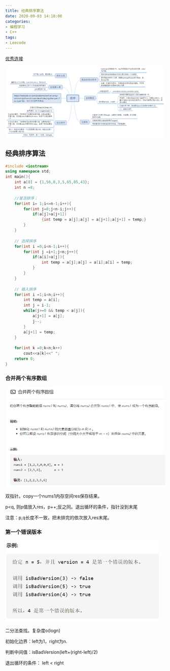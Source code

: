 ```yaml
---
title: 经典排序算法
date: 2020-09-03 14:18:00
categories:
- 编程学习
- C++
tags:
- Leecode
---
```


[优秀连接](https://leetcode-cn.com/problems/sort-an-array/solution/python-shi-xian-de-shi-da-jing-dian-pai-xu-suan-fa/)

![排序](排序/排序.png)

## 经典排序算法

```C++
#include <iostream>
using namespace std;
int main(){
    int a[8] = {1,56,8,3,5,65,85,43};
    int n =8;
    
    //冒泡排序；
    for(int i= 1;i<=n-1;i++){
        for(int j=0;j<n-i;j++){
            if(a[j]>a[j+1])
                {int temp = a[j];a[j] = a[j+1];a[j+1] = temp;}
        }
    }

    // 选择排序
    for(int i =0;i<n-1;i++){
        for(int j =i+1;j<n;j++){
            if(a[i]>a[j]){
                int temp = a[j];a[j] = a[i];a[i] = temp;
            }
        }
    }

    // 插入排序
    for(int i =1;i<n;i++){
        int temp = a[i];
        int j = i-1;
        while(j>=0 && temp < a[j]){
            a[j+1] = a[j];
            j--;
        }
        a[j+1] = temp;
    }

    for(int k =0;k<n;k++)
        cout<<a[k]<<" ";
    return 0;
}
```



### 合并两个有序数组

<img src="排序/image-20200904105656076.png" alt="image-20200904105656076" style="zoom:80%;" />

双指针。copy一个nums1内存空间res保存结果。

p<q, 则p值放入res，p++;反之同。退出循环的条件，指针没到末尾

注意：p,q长度不一致，把未排完的依次放入res末尾。

### 第一个错误版本

<img src="排序/image-20200909183836225.png" alt="image-20200909183836225" style="zoom:80%;" />

二分法查找。复杂度o(logn)

初始化边界：left为1，right为n. 

判断中间值：isBadVersion(left+(right-left)/2)

退出循环的条件： left < right